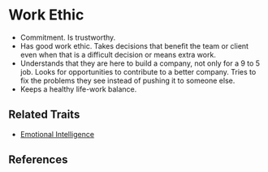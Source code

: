 # Work Ethic

* Commitment. Is trustworthy.
* Has good work ethic. Takes decisions that benefit the team or client even when that is a difficult decision or means extra work.
* Understands that they are here to build a company, not only for a 9 to 5 job. Looks for opportunities to contribute to a better company. Tries to fix the problems they see instead of pushing it to someone else.
* Keeps a healthy life-work balance.

## Related Traits

* [Emotional Intelligence](emotional-intelligence.md)

## References

